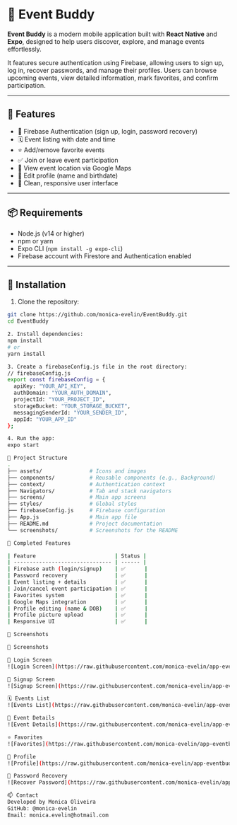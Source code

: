 # 📱 Event Buddy

**Event Buddy** is a modern mobile application built with **React Native** and **Expo**, designed to help users discover, explore, and manage events effortlessly.

It features secure authentication using Firebase, allowing users to sign up, log in, recover passwords, and manage their profiles. Users can browse upcoming events, view detailed information, mark favorites, and confirm participation.

---

## 🚀 Features

- 🔐 Firebase Authentication (sign up, login, password recovery)
- 🗓️ Event listing with date and time
- ⭐ Add/remove favorite events
- ✅ Join or leave event participation
- 📍 View event location via Google Maps
- 👤 Edit profile (name and birthdate)
- 💚 Clean, responsive user interface

---

## 📦 Requirements

- Node.js (v14 or higher)
- npm or yarn
- Expo CLI (`npm install -g expo-cli`)
- Firebase account with Firestore and Authentication enabled

---

## 🔧 Installation

1. Clone the repository:

```bash
git clone https://github.com/monica-evelin/EventBuddy.git
cd EventBuddy

2. Install dependencies:
npm install
# or
yarn install

3. Create a firebaseConfig.js file in the root directory:
// firebaseConfig.js
export const firebaseConfig = {
  apiKey: "YOUR_API_KEY",
  authDomain: "YOUR_AUTH_DOMAIN",
  projectId: "YOUR_PROJECT_ID",
  storageBucket: "YOUR_STORAGE_BUCKET",
  messagingSenderId: "YOUR_SENDER_ID",
  appId: "YOUR_APP_ID"
};

4. Run the app:
expo start

🧱 Project Structure
.
├── assets/               # Icons and images
├── components/           # Reusable components (e.g., Background)
├── context/              # Authentication context
├── Navigators/           # Tab and stack navigators
├── screens/              # Main app screens
├── styles/               # Global styles
├── firebaseConfig.js     # Firebase configuration
├── App.js                # Main app file
├── README.md             # Project documentation
└── screenshots/          # Screenshots for the README

🧪 Completed Features

| Feature                         | Status |
| ------------------------------- | ------ |
| Firebase auth (login/signup)    | ✅      |
| Password recovery               | ✅      |
| Event listing + details         | ✅      |
| Join/cancel event participation | ✅      |
| Favorites system                | ✅      |
| Google Maps integration         | ✅      |
| Profile editing (name & DOB)    | ✅      |
| Profile picture upload          | ✅      |
| Responsive UI                   | ✅      |

📸 Screenshots

📸 Screenshots

🔐 Login Screen
![Login Screen](https://raw.githubusercontent.com/monica-evelin/app-eventbuddy/main/screenshots/Login.png)

📝 Signup Screen
![Signup Screen](https://raw.githubusercontent.com/monica-evelin/app-eventbuddy/main/screenshots/Signup.png)

🗓️ Events List
![Events List](https://raw.githubusercontent.com/monica-evelin/app-eventbuddy/main/screenshots/Events.png)

📄 Event Details
![Event Details](https://raw.githubusercontent.com/monica-evelin/app-eventbuddy/main/screenshots/EventDetails.png)

⭐ Favorites
![Favorites](https://raw.githubusercontent.com/monica-evelin/app-eventbuddy/main/screenshots/Favorites.png)

👤 Profile
![Profile](https://raw.githubusercontent.com/monica-evelin/app-eventbuddy/main/screenshots/Profile.png)

🔁 Password Recovery
![Recover Password](https://raw.githubusercontent.com/monica-evelin/app-eventbuddy/main/screenshots/RecoverPassword.png)

📫 Contact
Developed by Monica Oliveira
GitHub: @monica-evelin
Email: monica.evelin@hotmail.com
```
